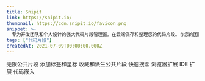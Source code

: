 ```yaml
---
title: Snipit
link: https://snipit.io/
thumbnail: https://cdn.snipit.io/favicon.png
snippet: >-
  专为开发团队和个人设计的强大代码片段管理器。在云端保存和整理您的代码片段。与您的团队成员共享和协作。
tags: ["代码片段"]
createdAt: 2021-07-09T00:00:00.000Z
---
```

无限公共片段
添加标签和星标
收藏和派生公共片段
快速搜索
浏览器扩展
IDE 扩展
代码嵌入